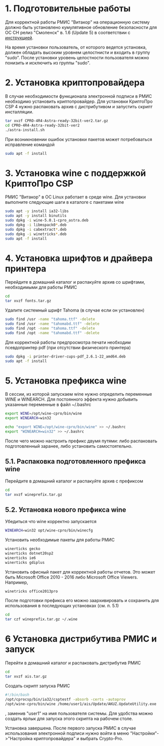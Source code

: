 <!-- TITLE: Astra Linux -->
<!-- SUBTITLE: Инструкция по установке РМИС "Витакор" (клиентская часть) на Astra Linux SE "Смоленск" -->


# 1. Подготовительные работы

Для корректной работы РМИС "Витакор" на операционную систему должно быть установлено кумулятивное обновление безопасности для ОС СН релиз "Смоленск" в. 1.6 (Update 5) в соответствии с  [инструкцией](https://wiki.astralinux.ru/pages/viewpage.action?pageId=71829652). 

На время установки пользователь, от которого ведется установка, должен обладать высоким уровнем целостнисти и входить в группу "sudo". После установки уровень целостности пользователя можно понизить и исключить из группы "sudo".

# 2. Установка криптопровайдера

В случае необходимости функционала электронной подписи в РМИС необходимо установить криптопровайдер. Для установки КриптоПро CSP 4 нужно распаковать архив с дистрибутивом и запустить скрипт инсталляции.

```sh
tar xvzf CPRO-4R4-Astra-ready-32bit-ver2.tar.gz 
cd CPRO-4R4-Astra-ready-32bit-ver2
./astra-install.sh
```


При возникновении ошибок установки пакетов может потребоваться исправление командой

```sh
sudo apt -f install
```


# 3. Установка wine с поддержкой КриптоПро CSP

РМИС "Витакор" в ОС Linux работает в среде wine. Для установки выполните следующие шаги в каталоге с пакетами wine

```sh
sudo apt -y install ia32-libs
sudo apt -y install binutils
sudo dpkg -i wine-5.0.1-cpro_astra.deb 
sudo dpkg -i libmspack0*.deb
sudo dpkg -i cabextract*.deb
sudo dpkg -i winetricks*.deb
sudo apt -f install
```

# 4. Установка шрифтов и драйвера принтера

Перейдите в домашний каталог и распакуйте архив со шрифтами, необходимыми для работы РМИС

```sh
cd
tar xvzf fonts.tar.gz
```

Удалите системный шрифт Tahoma (в случае если он установлен)

```sh
sudo find /usr -name "tahoma.ttf" -delete
sudo find /usr -name "tahomabd.ttf" -delete
sudo find /opt -name "tahoma.ttf" -delete
sudo find /opt -name "tahomabd.ttf" -delete
```

Для корректной работы предпросмотра печати необходим псевдопринтер pdf (при отсутствии физического принтера)

```sh
sudo dpkg -i printer-driver-cups-pdf_2.6.1-22_amd64.deb
sudo apt -f install
```

# 5. Установка префикса wine

В сессии, из которой запускаем wine нужно определить переменные WINE и WINEARCH. Для постоянного эффекта нужно добывить указанные переменные в файл ~/.bashrc 

```sh
export WINE=/opt/wine-cpro/bin/wine
export WINEARCH=win32

echo "export WINE=/opt/wine-cpro/bin/wine" >> ~/.bashrc
export "WINEARCH=win32" >> ~/.bashrc
```


После чего можно настроить префикс двумя путями: либо распаковать подготовленный заранее, либо установить самостоятельно.

## 5.1. Раcпаковка подготовленного префикса wine

Перейдите в домашний каталог и распакуйте архив c префиксом

```sh
cd
tar xvzf wineprefix.tar.gz
```

## 5.2. Установка нового префикса wine

Убедиться что wine корректно запускается

```sh
WINEARCH=win32 opt/wine-cpro/bin/winecfg
```

Установить необходимые пакеты для работы РМИС 

```sh
winerticks gecko
winerticks dotnet20sp2
winerticks ie6
winerticks gdiplus
```

Установить офисный пакет для корректной работы отчетов. Это может быть Microsoft Office 2010 - 2016  либо Microsoft Office Viewers. Например,

```sh
winetricks office2013pro
```


После подготовки префикса его можно заархивировать и сохранить для использования в последующих установках (см. п. 5.1)

```sh
cd
tar czf wineprefix.tar.gz ~/.wine
```

# 6 Установка дистрибутива РМИС и запуск 

Перейти в домашний каталог и распаковать дистрибутив РМИС

```sh
cd
tar xvzf ais.tar.gz
```

Создать скрипт запуска РМИС

```sh
#!/bin/bash
/opt/cprocsp/bin/ia32/csptestf -absorb -certs -autoprov
/opt/wine-cpro/bin/wine /home/user1/ais/Update/AKUZ.UpdateUtility.exe
```
, заменив "user1" на имя пользователя системы. Для удобства можно создать ярлык для запуска этого скрипта на рабочем столе.

Установка завершена. После первого запуска РМИС в случае использования электронной подписи нужно войти в меню "Настройки"->"Настройка криптопровайдера" и выбрать Crypto-Pro.




